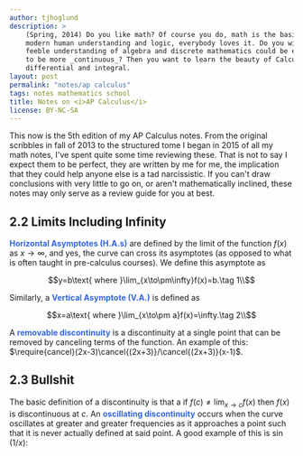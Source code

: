```yaml
---
author: tjhoglund
description: >
    (Spring, 2014) Do you like math? Of course you do, math is the basis of
    modern human understanding and logic, everybody loves it. Do you wish your
    feeble understanding of algebra and discrete mathematics could be expanded
    to be more _continuous_? Then you want to learn the beauty of Calculus, both
    differential and integral.
layout: post
permalink: "notes/ap calculus"
tags: notes mathematics school
title: Notes on <i>AP Calculus</i>
license: BY-NC-SA
---
```


<style>
    strong {color:#36d;}
</style>
<script src="https://phene.co/graph/graph.js"></script>

This now is the 5th edition of my AP Calculus notes. From the original scribbles
in fall of 2013 to the structured tome I began in 2015 of all my math notes,
I've spent quite some time reviewing these. That is not to say I expect them to
be perfect, they are written by me for me, the implication that they could help
anyone else is a tad narcissistic. If you can't draw conclusions with very
little to go on, or aren't mathematically inclined, these notes may only serve
as a review guide for you at best.


## 2.2 Limits Including Infinity

**Horizontal Asymptotes (H.A.s)** are defined by the limit of the function
$f(x)$ as $x\to\infty$, and yes, the curve can cross its asymptotes (as opposed
to what is often taught in pre-calculus courses). We define this asymptote as

$$y=b\text{ where }\lim_{x\to\pm\infty}f(x)=b.\tag 1\\$$

Similarly, a **Vertical Asymptote (V.A.)** is defined as

$$x=a\text{ where }\lim_{x\to\pm a}f(x)=\infty.\tag 2\\$$

A **removable discontinuity** is a discontinuity at a single point that can be
removed by canceling terms of the function. An example of this:
$\require{cancel}(2x-3)\cancel{(2x+3)}/\cancel{(2x+3)}(x-1)$.


## 2.3 Bullshit

The basic definition of a discontinuity is that a if $f(c)\neq\lim_{x\to c}f(x)$
then $f(x)$ is discontinuous at $c$. An **oscillating discontinuity** occurs
when the curve oscillates at greater and greater frequencies as it approaches a
point such that it is never actually defined at said point. A good example of
this is $\sin(1/x)$:

<canvas id="graph-1" style="width:100%;height:300px;"></canvas>
<script>
    var graph1 = document.getElementById("graph-1"),
        rect = graph1.getBoundingClientRect();
    graph1.width = rect.width;
    graph1.height= rect.height;
    var ctx = graph1.getContext("2d");
    Graphene.graph.render(
        ctx,x=>Math.sin(1/x),
        {axisRangeX:[-Math.PI,Math.PI],tickCountX:64,extendRateX:4,labelRateX:8,
         axisRangeY:[-1.5,1.5],labelFont:"10pt 'Lora'"}
    );
</script>
